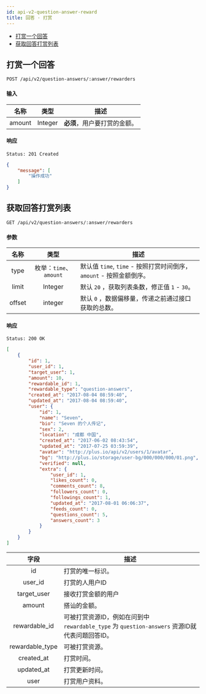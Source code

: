 ```yaml
---
id: api-v2-question-answer-reward
title: 回答 · 打赏
---
```


- [打赏一个回答](#打赏一个回答)
- [获取回答打赏列表](#获取回答打赏列表)

## 打赏一个回答

```
POST /api/v2/question-answers/:answer/rewarders
```

#### 输入

| 名称 | 类型 | 描述 |
|:----:|:----:|----|
| amount | Integer | **必须**，用户要打赏的金额。 |

#### 响应

```
Status: 201 Created
```
```json
{
    "message": [
        "操作成功"
    ]
}
```

## 获取回答打赏列表

```
GET /api/v2/question-answers/:answer/rewarders
```

#### 参数

| 名称 | 类型 | 描述 |
|:----:|:----:|----|
| type | 枚举：`time`、`amount` | 默认值 `time`, `time` - 按照打赏时间倒序，`amount` - 按照金额倒序。 |
| limit | Integer | 默认 `20` ，获取列表条数，修正值 `1` - `30`。 |
| offset | integer | 默认 `0` ，数据偏移量，传递之前通过接口获取的总数。 |

#### 响应

```
Status: 200 OK
```
```json
[
    {
        "id": 1,
        "user_id": 1,
        "target_user": 1,
        "amount": 10,
        "rewardable_id": 1,
        "rewardable_type": "question-answers",
        "created_at": "2017-08-04 08:59:40",
        "updated_at": "2017-08-04 08:59:40",
        "user": {
            "id": 1,
            "name": "Seven",
            "bio": "Seven 的个人传记",
            "sex": 2,
            "location": "成都 中国",
            "created_at": "2017-06-02 08:43:54",
            "updated_at": "2017-07-25 03:59:39",
            "avatar": "http://plus.io/api/v2/users/1/avatar",
            "bg": "http://plus.io/storage/user-bg/000/000/000/01.png",
            "verified": null,
            "extra": {
                "user_id": 1,
                "likes_count": 0,
                "comments_count": 8,
                "followers_count": 0,
                "followings_count": 1,
                "updated_at": "2017-08-01 06:06:37",
                "feeds_count": 0,
                "questions_count": 5,
                "answers_count": 3
            }
        }
    }
]
```

| 字段 | 描述 |
|:----:|-----|
| id | 打赏的唯一标识。 |
| user_id | 打赏的人用户ID |
| target_user | 接收打赏金额的用户 |
| amount | 搭讪的金额。 |
| rewardable_id | 可被打赏资源ID，例如在问到中 `rewardable_type` 为 `question-answers` 资源ID就代表问题回答ID。 |
| rewardable_type | 可被打赏资源。 |
| created_at | 打赏时间。 |
| updated_at | 打赏更新时间。 |
| user | 打赏用户资料。 |

